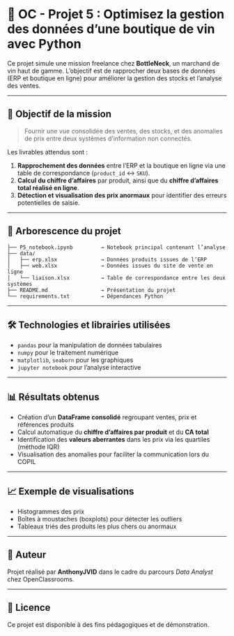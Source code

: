 # 🍷 OC - Projet 5 : Optimisez la gestion des données d’une boutique de vin avec Python

Ce projet simule une mission freelance chez **BottleNeck**, un marchand de vin haut de gamme. L’objectif est de rapprocher deux bases de données (ERP et boutique en ligne) pour améliorer la gestion des stocks et l’analyse des ventes.

---

## 🎯 Objectif de la mission

> Fournir une vue consolidée des ventes, des stocks, et des anomalies de prix entre deux systèmes d’information non connectés.

Les livrables attendus sont :

1. **Rapprochement des données** entre l’ERP et la boutique en ligne via une table de correspondance (`product_id` ↔ `SKU`).
2. **Calcul du chiffre d’affaires** par produit, ainsi que du **chiffre d’affaires total réalisé en ligne**.
3. **Détection et visualisation des prix anormaux** pour identifier des erreurs potentielles de saisie.

---

## 📁 Arborescence du projet

```
├── P5_notebook.ipynb         → Notebook principal contenant l’analyse
├── data/
│   ├── erp.xlsx              → Données produits issues de l’ERP
│   ├── web.xlsx              → Données issues du site de vente en ligne
│   └── liaison.xlsx          → Table de correspondance entre les deux systèmes
├── README.md                 → Présentation du projet
└── requirements.txt          → Dépendances Python
```

---

## 🛠️ Technologies et librairies utilisées

- `pandas` pour la manipulation de données tabulaires
- `numpy` pour le traitement numérique
- `matplotlib`, `seaborn` pour les graphiques
- `jupyter notebook` pour l’analyse interactive

---

## 📊 Résultats obtenus

- Création d’un **DataFrame consolidé** regroupant ventes, prix et références produits
- Calcul automatique du **chiffre d’affaires par produit** et du **CA total**
- Identification des **valeurs aberrantes** dans les prix via les quartiles (méthode IQR)
- Visualisation des anomalies pour faciliter la communication lors du COPIL

---

## 📈 Exemple de visualisations

- Histogrammes des prix
- Boîtes à moustaches (boxplots) pour détecter les outliers
- Tableaux triés des produits les plus chers ou anormaux

---

## 🧠 Auteur

Projet réalisé par **AnthonyJVID** dans le cadre du parcours *Data Analyst* chez OpenClassrooms.

---

## 📄 Licence

Ce projet est disponible à des fins pédagogiques et de démonstration.
